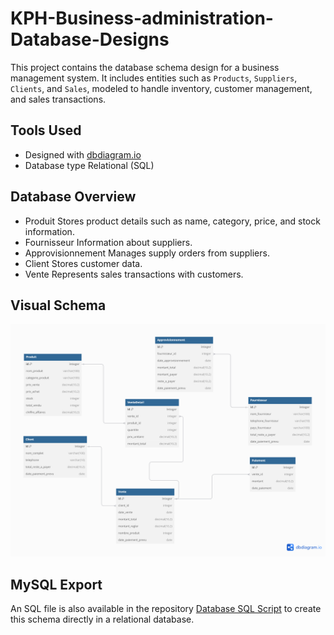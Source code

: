 # KPH-Business-administration-Database-Designs

This project contains the database schema design for a business management system. It includes entities such as `Products`, `Suppliers`, `Clients`, and `Sales`, modeled to handle inventory, customer management, and sales transactions.

## Tools Used
- Designed with [dbdiagram.io]('https://dbdiagram.io/home')
- Database type Relational (SQL)

## Database Overview
- Produit Stores product details such as name, category, price, and stock information.
- Fournisseur Information about suppliers.
- Approvisionnement Manages supply orders from suppliers.
- Client Stores customer data.
- Vente Represents sales transactions with customers.

## Visual Schema
![Database Schema](KPH_admin_database_v2.png)

## MySQL Export
An SQL file is also available in the repository [Database SQL Script](KPH_admin_database_v2.sql`) to create this schema directly in a relational database.

